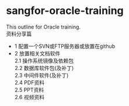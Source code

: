 # sangfor-oracle-training  
This outline for Oracle training.  
资料分享篇  
* 1 配置一个SVN或FTP服务器或放置在github  
* 2 放置相关文档软件  
	2.1 操作系统镜像及依赖包  
	2.2 数据库软件包(及补丁)  
	2.3 中间件软件(及补丁)  
	2.4 PDF资料  
	2.5 PPT资料  
	2.6 视频资料  
